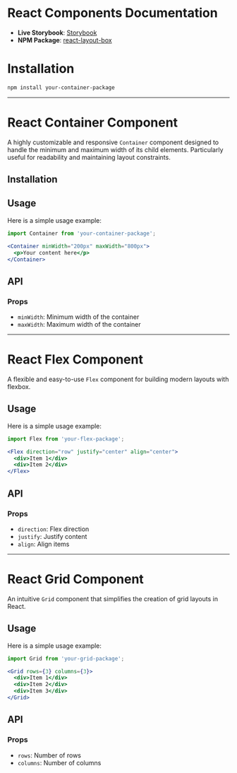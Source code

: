 # React Components Documentation

- **Live Storybook**: [Storybook](https://step1--tiny-madeleine-f22f65.netlify.app/)
- **NPM Package**: [react-layout-box](https://www.npmjs.com/package/react-layout-box)

# Installation

```bash
npm install your-container-package
```

---



# React Container Component

A highly customizable and responsive `Container` component designed to handle the minimum and maximum width of its child elements. Particularly useful for readability and maintaining layout constraints.

## Installation



## Usage

Here is a simple usage example:

```jsx
import Container from 'your-container-package';

<Container minWidth="200px" maxWidth="800px">
  <p>Your content here</p>
</Container>
```

## API

### Props

- `minWidth`: Minimum width of the container
- `maxWidth`: Maximum width of the container

---

# React Flex Component

A flexible and easy-to-use `Flex` component for building modern layouts with flexbox.


## Usage

Here is a simple usage example:

```jsx
import Flex from 'your-flex-package';

<Flex direction="row" justify="center" align="center">
  <div>Item 1</div>
  <div>Item 2</div>
</Flex>
```

## API

### Props

- `direction`: Flex direction
- `justify`: Justify content
- `align`: Align items

---

# React Grid Component

An intuitive `Grid` component that simplifies the creation of grid layouts in React.

## Usage

Here is a simple usage example:

```jsx
import Grid from 'your-grid-package';

<Grid rows={3} columns={3}>
  <div>Item 1</div>
  <div>Item 2</div>
  <div>Item 3</div>
</Grid>
```

## API

### Props

- `rows`: Number of rows
- `columns`: Number of columns

